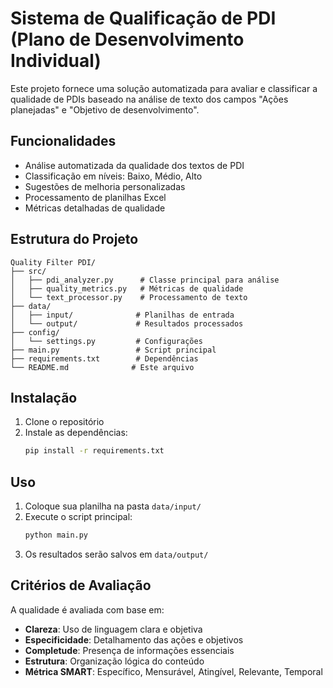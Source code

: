 # Sistema de Qualificação de PDI (Plano de Desenvolvimento Individual)

Este projeto fornece uma solução automatizada para avaliar e classificar a qualidade de PDIs baseado na análise de texto dos campos "Ações planejadas" e "Objetivo de desenvolvimento".

## Funcionalidades

- Análise automatizada da qualidade dos textos de PDI
- Classificação em níveis: Baixo, Médio, Alto
- Sugestões de melhoria personalizadas
- Processamento de planilhas Excel
- Métricas detalhadas de qualidade

## Estrutura do Projeto

```
Quality Filter PDI/
├── src/
│   ├── pdi_analyzer.py      # Classe principal para análise
│   ├── quality_metrics.py   # Métricas de qualidade
│   └── text_processor.py    # Processamento de texto
├── data/
│   ├── input/              # Planilhas de entrada
│   └── output/             # Resultados processados
├── config/
│   └── settings.py         # Configurações
├── main.py                 # Script principal
├── requirements.txt        # Dependências
└── README.md              # Este arquivo
```

## Instalação

1. Clone o repositório
2. Instale as dependências:
   ```bash
   pip install -r requirements.txt
   ```

## Uso

1. Coloque sua planilha na pasta `data/input/`
2. Execute o script principal:
   ```bash
   python main.py
   ```
3. Os resultados serão salvos em `data/output/`

## Critérios de Avaliação

A qualidade é avaliada com base em:
- **Clareza**: Uso de linguagem clara e objetiva
- **Especificidade**: Detalhamento das ações e objetivos
- **Completude**: Presença de informações essenciais
- **Estrutura**: Organização lógica do conteúdo
- **Métrica SMART**: Específico, Mensurável, Atingível, Relevante, Temporal
